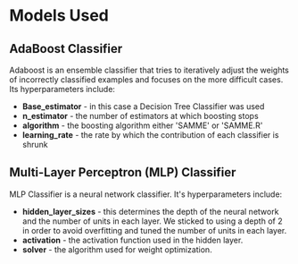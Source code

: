 # Models Used

## AdaBoost Classifier

Adaboost is an ensemble classifier that tries to iteratively adjust the weights of incorrectly classified examples and focuses on the more difficult cases.
Its hyperparameters include:
- **Base_estimator** - in this case a Decision Tree Classifier was used
- **n_estimator** - the number of estimators at which boosting stops
- **algorithm** - the boosting algorithm either 'SAMME' or 'SAMME.R'
- **learning_rate** - the rate by which the contribution of each classifier is shrunk

## Multi-Layer Perceptron (MLP) Classifier

MLP Classifier is a neural network classifier. It's hyperparameters include:
- **hidden_layer_sizes** - this determines the depth of the neural network and the number of units in each layer. We sticked to using a depth of 2 in order to avoid overfitting and tuned the number of units in each layer.
- **activation** - the activation function used in the hidden layer. 
- **solver** - the algorithm used for weight optimization. 
